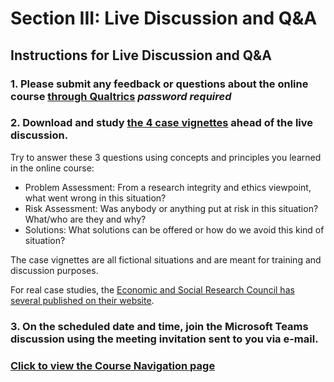 # Section III: Live Discussion and Q&A

## Instructions for Live Discussion and Q&A

### 1. Please submit any feedback or questions about the online course [through Qualtrics](https://oxfordeducation.eu.qualtrics.com/jfe/form/SV_0qttClYl3rULzXT) _password required_

### 2. Download and study [the 4 case vignettes](https://github.com/talktogproject/ethics/raw/gh-pages/casevignettes.pdf) ahead of the live discussion. 

Try to answer these 3 questions using concepts and principles you learned in the online course:
* Problem Assessment: From a research integrity and ethics viewpoint, what went wrong in this situation?
* Risk Assessment: Was anybody or anything put at risk in this situation? What/who are they and why?
* Solutions: What solutions can be offered or how do we avoid this kind of situation?

The case vignettes are all fictional situations and are meant for training and discussion purposes.

For real case studies, the [Economic and Social Research Council has several published on their website](https://esrc.ukri.org/funding/guidance-for-applicants/research-ethics/ethics-case-studies/).

### 3. On the scheduled date and time, join the Microsoft Teams discussion using the meeting invitation sent to you via e-mail.

### [Click to view the Course Navigation page](toc.md)
